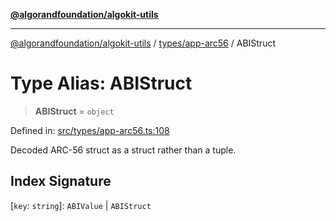 [**@algorandfoundation/algokit-utils**](../../../README.md)

***

[@algorandfoundation/algokit-utils](../../../README.md) / [types/app-arc56](../README.md) / ABIStruct

# Type Alias: ABIStruct

> **ABIStruct** = `object`

Defined in: [src/types/app-arc56.ts:108](https://github.com/algorandfoundation/algokit-utils-ts/blob/main/src/types/app-arc56.ts#L108)

Decoded ARC-56 struct as a struct rather than a tuple.

## Index Signature

\[`key`: `string`\]: `ABIValue` \| `ABIStruct`
